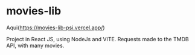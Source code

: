 # movies-lib

Aqui(https://movies-lib-psi.vercel.app/)

Project in React JS, using NodeJs and VITE. Requests made to the TMDB API, with many movies.
